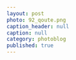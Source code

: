 ```yaml
---
layout: post
photo: 92_qoute.png
caption_header: null
caption: null
category: photoblog
published: true
---
```


